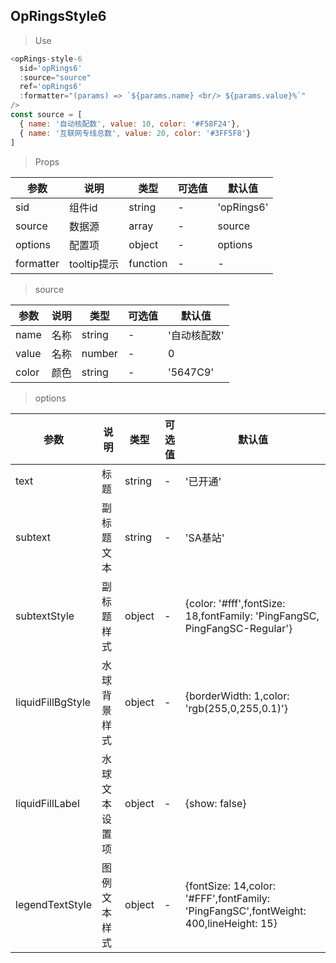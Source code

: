 ## OpRingsStyle6

> Use
```javascript
<opRings-style-6
  sid='opRings6'
  :source="source"
  ref='opRings6'
  :formatter="(params) => `${params.name} <br/> ${params.value}%`"
/>
const source = [
  { name: '自动核配数', value: 10, color: '#F58F24'},
  { name: '互联网专线总数', value: 20, color: '#3FF5F8'}
]
```

> Props

参数|说明|类型|可选值|默认值
-|-|-|-|-|
sid|组件id|string|-|'opRings6'
source|数据源|array|-|source
options|配置项|object|-|options
formatter|tooltip提示|function|-|-

> source

参数|说明|类型|可选值|默认值
-|-|-|-|-|
name|名称|string|-|'自动核配数'
value|名称|number|-|0
color|颜色|string|-|'5647C9'

> options

参数|说明|类型|可选值|默认值
-|-|-|-|-|
text|标题|string|-|'已开通'
subtext|副标题文本|string|-|'SA基站'
subtextStyle|副标题样式|object|-|{color: '#fff',fontSize: 18,fontFamily: 'PingFangSC, PingFangSC-Regular'}
liquidFillBgStyle|水球背景样式|object|-|{borderWidth: 1,color: 'rgb(255,0,255,0.1)'}
liquidFillLabel|水球文本设置项|object|-|{show: false}
legendTextStyle|图例文本样式|object|-|{fontSize: 14,color: '#FFF',fontFamily: 'PingFangSC',fontWeight: 400,lineHeight: 15}

